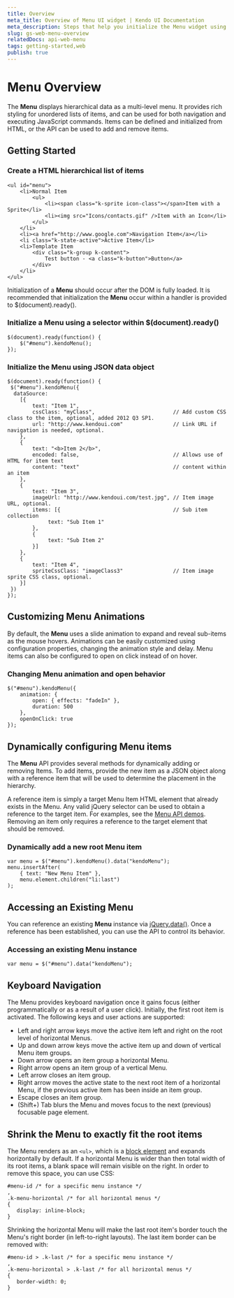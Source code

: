 ```yaml
---
title: Overview
meta_title: Overview of Menu UI widget | Kendo UI Documentation
meta_description: Steps that help you initialize the Menu widget using JSON data object and customize animation.
slug: gs-web-menu-overview
relatedDocs: api-web-menu
tags: getting-started,web
publish: true
---
```


# Menu Overview

The **Menu** displays hierarchical data as a multi-level menu. It provides rich styling for unordered lists
of items, and can be used for both navigation and executing JavaScript commands. Items can be defined and
initialized from HTML, or the API can be used to add and remove items.


## Getting Started

### Create a HTML hierarchical list of items

    <ul id="menu">
        <li>Normal Item
            <ul>
                <li><span class="k-sprite icon-class"></span>Item with a Sprite</li>
                <li><img src="Icons/contacts.gif" />Item with an Icon</li>
            </ul>
        </li>
        <li><a href="http://www.google.com">Navigation Item</a></li>
        <li class="k-state-active">Active Item</li>
        <li>Template Item
            <div class="k-group k-content">
                Test button - <a class="k-button">Button</a>
            </div>
        </li>
    </ul>

Initialization of a **Menu** should occur after the DOM is fully loaded. It is recommended that
initialization the **Menu** occur within a handler is provided to $(document).ready().

### Initialize a Menu using a selector within $(document).ready()

    $(document).ready(function() {
        $("#menu").kendoMenu();
    });

### Initialize the Menu using JSON data object

    $(document).ready(function() {
     $("#menu").kendoMenu({
      dataSource:
        [{
            text: "Item 1",
            cssClass: "myClass",                         // Add custom CSS class to the item, optional, added 2012 Q3 SP1.
            url: "http://www.kendoui.com"                // Link URL if navigation is needed, optional.
        },
        {
            text: "<b>Item 2</b>",
            encoded: false,                              // Allows use of HTML for item text
            content: "text"                              // content within an item
        },
        {
            text: "Item 3",
            imageUrl: "http://www.kendoui.com/test.jpg", // Item image URL, optional.
            items: [{                                    // Sub item collection
                 text: "Sub Item 1"
            },
            {
                 text: "Sub Item 2"
            }]
        },
        {
            text: "Item 4",
            spriteCssClass: "imageClass3"                // Item image sprite CSS class, optional.
        }]
     })
    });

## Customizing Menu Animations


By default, the **Menu** uses a slide animation to expand and
reveal sub-items as the mouse hovers. Animations can be easily
customized using configuration properties, changing the animation
style and delay. Menu items can also be configured to open on click
instead of on hover.

### Changing Menu animation and open behavior

    $("#menu").kendoMenu({
        animation: {
            open: { effects: "fadeIn" },
            duration: 500
        },
        openOnClick: true
    });

## Dynamically configuring Menu items


The **Menu** API provides several methods for dynamically adding
or removing Items. To add items, provide the new item as a JSON
object along with a reference item that will be used to determine the
placement in the hierarchy.



A reference item is simply a target Menu Item HTML element that
already exists in the Menu. Any valid jQuery selector can be used to
obtain a reference to the target item. For examples, see the
[Menu API demos](http://demos.kendoui.com/web/menu/api.html).
Removing an item only requires a reference to the target element that
should be removed.

### Dynamically add a new root Menu item

    var menu = $("#menu").kendoMenu().data("kendoMenu");
    menu.insertAfter(
        { text: "New Menu Item" },
        menu.element.children("li:last")
    );

## Accessing an Existing Menu


You can reference an existing **Menu** instance via
[jQuery.data()](http://api.jquery.com/jQuery.data/).
Once a reference has been established, you can use the API to control
its behavior.

### Accessing an existing Menu instance

    var menu = $("#menu").data("kendoMenu");

## Keyboard Navigation

The Menu provides keyboard navigation once it gains focus (either programmatically or as a result of a user click). Initially, the first root item is activated.
The following keys and user actions are supported:

* Left and right arrow keys move the active item left and right on the root level of horizontal Menus.
* Up and down arrow keys move the active item up and down of vertical Menu item groups.
* Down arrow opens an item group a horizontal Menu.
* Right arrow opens an item group of a vertical Menu.
* Left arrow closes an item group.
* Right arrow moves the active state to the next root item of a horizontal Menu, if the previous active item has been inside an item group.
* Escape closes an item group.
* (Shift+) Tab blurs the Menu and moves focus to the next (previous) focusable page element.

## Shrink the Menu to exactly fit the root items

The Menu renders as an `<ul>`, which is a [block element](http://quirksmode.org/css/css2/display.html) and expands horizontally by default.
If a horizontal Menu is wider than then total width of its root items, a blank space will remain visible on the right. In order to remove this space, you can use CSS:

	
	#menu-id /* for a specific menu instance */
	,
	.k-menu-horizontal /* for all horizontal menus */
	{
	   display: inline-block;
	}

Shrinking the horizontal Menu will make the last root item's border touch the Menu's right border (in left-to-right layouts). The last item border can be removed with:
	
	#menu-id > .k-last /* for a specific menu instance */
	,
	.k-menu-horizontal > .k-last /* for all horizontal menus */
	{
	   border-width: 0;
	}